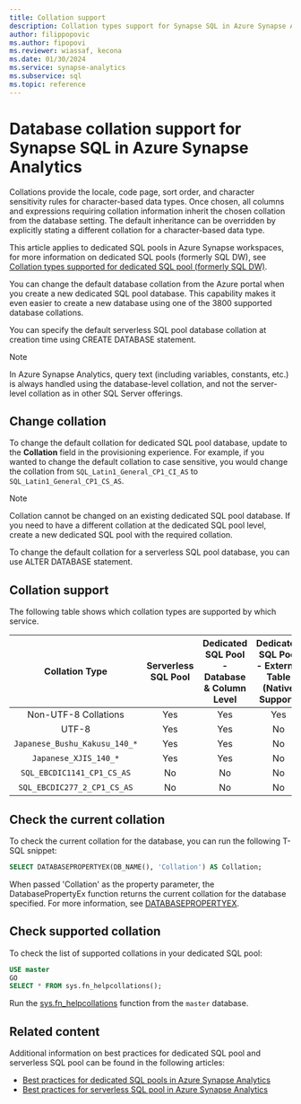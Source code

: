 ```yaml
---
title: Collation support
description: Collation types support for Synapse SQL in Azure Synapse Analytics.
author: filippopovic
ms.author: fipopovi
ms.reviewer: wiassaf, kecona
ms.date: 01/30/2024
ms.service: synapse-analytics
ms.subservice: sql
ms.topic: reference
---
```


# Database collation support for Synapse SQL in Azure Synapse Analytics

Collations provide the locale, code page, sort order, and character sensitivity rules for character-based data types. Once chosen, all columns and expressions requiring collation information inherit the chosen collation from the database setting. The default inheritance can be overridden by explicitly stating a different collation for a character-based data type.

This article applies to dedicated SQL pools in Azure Synapse workspaces, for more information on dedicated SQL pools (formerly SQL DW), see [Collation types supported for dedicated SQL pool (formerly SQL DW)](../sql-data-warehouse/sql-data-warehouse-reference-collation-types.md).

You can change the default database collation from the Azure portal when you create a new dedicated SQL pool database. This capability makes it even easier to create a new database using one of the 3800 supported database collations.

You can specify the default serverless SQL pool database collation at creation time using CREATE DATABASE statement.

> [!NOTE]
> In Azure Synapse Analytics, query text (including variables, constants, etc.) is always handled using the database-level collation, and not the server-level collation as in other SQL Server offerings.

## Change collation

To change the default collation for dedicated SQL pool database, update to the **Collation** field in the provisioning experience. For example, if you wanted to change the default collation to case sensitive, you would change the collation from `SQL_Latin1_General_CP1_CI_AS` to `SQL_Latin1_General_CP1_CS_AS`. 

> [!NOTE]
> Collation cannot be changed on an existing dedicated SQL pool database. If you need to have a different collation at the dedicated SQL pool level, create a new dedicated SQL pool with the required collation.

To change the default collation for a serverless SQL pool database, you can use ALTER DATABASE statement.

## Collation support

The following table shows which collation types are supported by which service.  

| Collation Type                            | Serverless SQL Pool | Dedicated SQL Pool - Database & Column Level | Dedicated SQL Pool - External Table (Native Support) | Dedicated SQL Pool - External Table (Hadoop/Polybase) |
|:-----------------------------------------:|:-------------------:|:-----------------------:|:------------------:|:------------------:|
| Non-UTF-8 Collations                      | Yes                 | Yes                     | Yes                | Yes                |
| UTF-8                                     | Yes                 | Yes                     | No                 | No                 |
| `Japanese_Bushu_Kakusu_140_*`               | Yes                 | Yes                     | No                 | No                 |
| `Japanese_XJIS_140_*`                       | Yes                 | Yes                     | No                 | No                 |
| `SQL_EBCDIC1141_CP1_CS_AS`                  | No                  | No                      | No                 | No                 |
| `SQL_EBCDIC277_2_CP1_CS_AS`                 | No                  | No                      | No                 | No                 |


## Check the current collation

To check the current collation for the database, you can run the following T-SQL snippet:

```sql
SELECT DATABASEPROPERTYEX(DB_NAME(), 'Collation') AS Collation;
```

When passed 'Collation' as the property parameter, the DatabasePropertyEx function returns the current collation for the database specified. For more information, see [DATABASEPROPERTYEX](/sql/t-sql/functions/databasepropertyex-transact-sql?toc=/azure/synapse-analytics/sql-data-warehouse/toc.json&bc=/azure/synapse-analytics/sql-data-warehouse/breadcrumb/toc.json&view=azure-sqldw-latest&preserve-view=true).

## Check supported collation

To check the list of supported collations in your dedicated SQL pool:

```sql
USE master
GO
SELECT * FROM sys.fn_helpcollations();
```

Run the [sys.fn_helpcollations](/sql/relational-databases/system-functions/sys-fn-helpcollations-transact-sql?view=azure-sqldw-latest&preserve-view=true) function from the `master` database.

## Related content

Additional information on best practices for dedicated SQL pool and serverless SQL pool can be found in the following articles:

- [Best practices for dedicated SQL pools in Azure Synapse Analytics](best-practices-dedicated-sql-pool.md)
- [Best practices for serverless SQL pool in Azure Synapse Analytics](best-practices-serverless-sql-pool.md)

